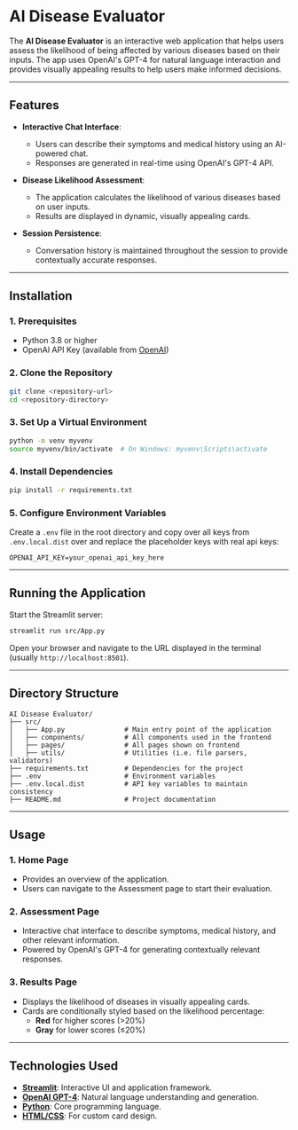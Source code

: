 # **AI Disease Evaluator**

The **AI Disease Evaluator** is an interactive web application that helps users assess the likelihood of being affected by various diseases based on their inputs. The app uses OpenAI's GPT-4 for natural language interaction and provides visually appealing results to help users make informed decisions.

---

## **Features**

- **Interactive Chat Interface**:
  - Users can describe their symptoms and medical history using an AI-powered chat.
  - Responses are generated in real-time using OpenAI's GPT-4 API.
- **Disease Likelihood Assessment**:

  - The application calculates the likelihood of various diseases based on user inputs.
  - Results are displayed in dynamic, visually appealing cards.

- **Session Persistence**:
  - Conversation history is maintained throughout the session to provide contextually accurate responses.

---

## **Installation**

### **1. Prerequisites**

- Python 3.8 or higher
- OpenAI API Key (available from [OpenAI](https://platform.openai.com/))

### **2. Clone the Repository**

```bash
git clone <repository-url>
cd <repository-directory>
```

### **3. Set Up a Virtual Environment**

```bash
python -m venv myvenv
source myvenv/bin/activate  # On Windows: myvenv\Scripts\activate
```

### **4. Install Dependencies**

```bash
pip install -r requirements.txt
```

### **5. Configure Environment Variables**

Create a `.env` file in the root directory and copy over all keys from `.env.local.dist` over and replace the placeholder keys with real api keys:

```env
OPENAI_API_KEY=your_openai_api_key_here
```

---

## **Running the Application**

Start the Streamlit server:

```bash
streamlit run src/App.py
```

Open your browser and navigate to the URL displayed in the terminal (usually `http://localhost:8501`).

---

## **Directory Structure**

```
AI Disease Evaluator/
├── src/
│   ├── App.py               # Main entry point of the application
│   ├── components/          # All components used in the frontend
│   ├── pages/               # All pages shown on frontend
│   ├── utils/               # Utilities (i.e. file parsers, validators)
├── requirements.txt         # Dependencies for the project
├── .env                     # Environment variables
├── .env.local.dist          # API key variables to maintain consistency
├── README.md                # Project documentation
```

---

## **Usage**

### **1. Home Page**

- Provides an overview of the application.
- Users can navigate to the Assessment page to start their evaluation.

### **2. Assessment Page**

- Interactive chat interface to describe symptoms, medical history, and other relevant information.
- Powered by OpenAI's GPT-4 for generating contextually relevant responses.

### **3. Results Page**

- Displays the likelihood of diseases in visually appealing cards.
- Cards are conditionally styled based on the likelihood percentage:
  - **Red** for higher scores (>20%)
  - **Gray** for lower scores (≤20%)

---

## **Technologies Used**

- **[Streamlit](https://streamlit.io/)**: Interactive UI and application framework.
- **[OpenAI GPT-4](https://openai.com/)**: Natural language understanding and generation.
- **[Python](https://www.python.org/)**: Core programming language.
- **[HTML/CSS](https://developer.mozilla.org/en-US/docs/Web/HTML)**: For custom card design.
